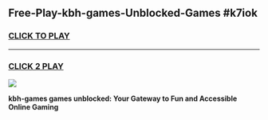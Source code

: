 
## Free-Play-kbh-games-Unblocked-Games #k7iok
<h3>
<a href="https://news.freeplayer.one?title=kbh-games&ref=8M">CLICK TO PLAY</a></h3>
<hr>

<h3>
<a href="https://news.freeplayer.one?title=kbh-games&ref=8M">CLICK 2 PLAY</a>
  
</h3>

<a href="https://news.freeplayer.one?title=kbh-games&ref=8M"><img src="https://clearcache.store/games.png"></a>


**kbh-games games unblocked: Your Gateway to Fun and Accessible Online Gaming**
